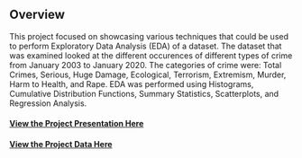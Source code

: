 ## Overview
This project focused on showcasing various techniques that could be used to perform Exploratory Data Analysis (EDA) of a dataset. The dataset that was examined looked at the different occurences of different types of crime from January 2003 to January 2020. The categories of crime were: Total Crimes, Serious, Huge Damage, Ecological, Terrorism, Extremism, Murder, Harm to Health, and Rape. EDA was performed using Histograms, Cumulative Distribution Functions, Summary Statistics, Scatterplots, and Regression Analysis.

#### [View the Project Presentation Here](https://tripleee19.github.io/projects/RussianCrimeRates.pdf)

#### [View the Project Data Here](https://github.com/tripleee19/tripleee19.github.io/blob/main/data/crime.csv)
